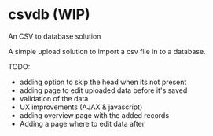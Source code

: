# csvdb (WIP)
An CSV to database solution


A simple upload solution to import a csv file in to a database.


TODO:

- adding option to skip the head when its not present
- adding page to edit uploaded data before it's saved
- validation of the data
- UX improvements (AJAX & javascript)
- adding overview page with the added records
- Adding a page where to edit data after